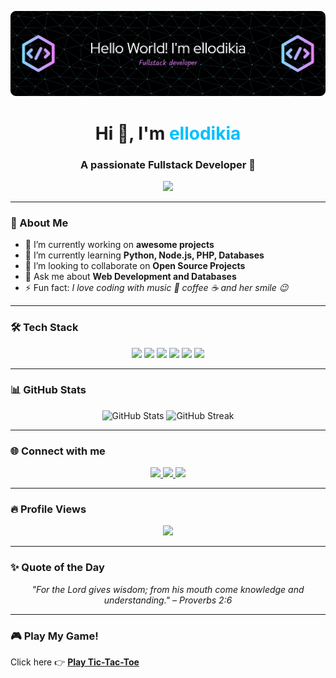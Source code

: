  <!-- Banner -->
![Header](img/github-header-banner.png)

<h1 align="center">
  Hi 👋, I'm <span style="color:#00bfff;">ellodikia</span>
</h1>
<h3 align="center">
  A passionate Fullstack Developer 🚀
</h3>

<p align="center">
  <img src="https://readme-typing-svg.herokuapp.com?color=6E57E0&lines=Fullstack+Developer;Web+Developer;Tech+Enthusiast;Always+Learning+New+Things" />
</p>

---

### 🚀 About Me
- 🔭 I’m currently working on **awesome projects**
- 🌱 I’m currently learning **Python, Node.js, PHP, Databases**
- 👯 I’m looking to collaborate on **Open Source Projects**
- 💬 Ask me about **Web Development and Databases**
- ⚡ Fun fact: *I love coding with music 🎵 coffee ☕ and her smile 😉*

---

### 🛠 Tech Stack
<p align="center">
  <img src="https://img.shields.io/badge/HTML-E34F26?style=for-the-badge&logo=html5&logoColor=white" />
  <img src="https://img.shields.io/badge/CSS-1572B6?style=for-the-badge&logo=css3&logoColor=white" />
  <img src="https://img.shields.io/badge/JavaScript-F7DF1E?style=for-the-badge&logo=javascript&logoColor=black" />
  <img src="https://img.shields.io/badge/PHP-777BB4?style=for-the-badge&logo=php&logoColor=white" />
  <img src="https://img.shields.io/badge/MySQL-4479A1?style=for-the-badge&logo=mysql&logoColor=white" />
  <img src="https://img.shields.io/badge/Python-3776AB?style=for-the-badge&logo=python&logoColor=white" />
</p>

---

### 📊 GitHub Stats
<p align="center">
  <img src="https://github-readme-stats.vercel.app/api?username=ellodikia&show_icons=true&theme=tokyonight" alt="GitHub Stats" />
  <img src="https://github-readme-streak-stats.herokuapp.com/?user=ellodikia&theme=tokyonight" alt="GitHub Streak" />
</p>

---



### 🌐 Connect with me
<p align="center">
  <a href="https://linkedin.com/in/gabriel-laodikia-sihombing" target="_blank">
    <img src="https://img.shields.io/badge/LinkedIn-0077B5?style=for-the-badge&logo=linkedin&logoColor=white" />
  </a>
  <a href="mailto:gabriellaodikia@gmail.com">
    <img src="https://img.shields.io/badge/Gmail-D14836?style=for-the-badge&logo=gmail&logoColor=white" />
  </a>
  <a href="https://instagram.com/ellodikia" target="_blank">
    <img src="https://img.shields.io/badge/Instagram-E4405F?style=for-the-badge&logo=instagram&logoColor=white" />
  </a>
</p>

---

### 🔥 Profile Views
<p align="center">
  <img src="https://komarev.com/ghpvc/?username=ellodikia&style=flat-square&color=blue" />
</p>

---

### ✨ Quote of the Day
<p align="center">
  <i>"For the Lord gives wisdom; from his mouth come knowledge and understanding." – Proverbs 2:6</i>
</p>

---

### 🎮 Play My Game!
Click here 👉 **[Play Tic-Tac-Toe](https://ellodikia.github.io/tic-tac-toe/)**  


